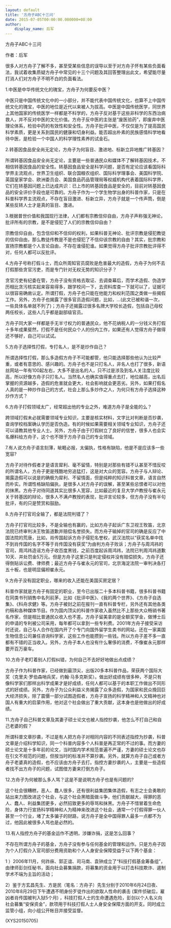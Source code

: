```yaml
---
layout: default
title: '方舟子ABC十三问'
date: 2015-07-05T00:00:00.000000+08:00
author:
    display_name: 后军
---
```


方舟子ABC十三问

作者：后军

很多人对方舟子了解不多，甚至受某些信息的误导以至于对方舟子怀有某些负面看法，我试着收集质疑方舟子中常见的十三个问题及其回答整理出此文，希望能尽量打消人们对方舟子不明不白的负面看法。

1.中医是中华传统文化的瑰宝，方舟子为何要反中医？

中医只是中国传统文化中的一小部分，并不能代表中国传统文化，也算不上中国传统文化的瑰宝，中医的地位是近代以来被人为拔高。中医是中国传统医学，同世界上其他国家的传统医学一样都是不科学的，方舟子反对基于这些非科学的东西治病救人，并不反对中医的文化价值。方舟子反中医的主张是“废医验药”，即废弃中医理论体系，检验中药的有效性和安全性。方舟子批评中医，不仅仅是为了提高国民科学素质，更是关系到国民的健康和切身利益。能否超出朴素的民族感情科学地看待中医，是检验一个中国人的科学理性素养的试金石。

2.转基因食品安全尚无定论，方舟子为何盲目、激进地、标新立异地推广转基因？

所谓转基因食品安全尚无定论，主要是一些普通民众和媒体不了解转基因技术，不相信转基因食品的安全性。转基因食品安全是科学问题，是否有定论应该看国际科学界主流观点，世界卫生组织、联合国粮农组织、国际科学理事会、美国科学院、英国皇家学会、欧洲委员会、美国食品药品管理局等权威机构代表着国际科学界，它们在转基因问题上已达成共识：已上市的转基因食品是安全的，目前对转基因食品的安全评价手段也是可靠的。方舟子作为一个学生物学出身的科普作家，只是在科普科学界主流观点，不存在盲目激进、标新立异，方舟子就是一个传声筒，倒是某些反转人士才是真的盲目、激进。

3.根据普世价值和我国现行法律，人们都有宗教信仰自由，方舟子声称强无神论，批评所有的宗教，是不是侵犯了人们的宗教信仰自由？

宗教信仰自由，包含信仰和不信仰的权利，如果科普无神论、批评宗教是侵犯教徒的信仰自由，那么教徒传教是不是也侵犯了不信仰该宗教的自由？其实，批宗教和宣扬宗教都是个人言论自由，不存在谁侵犯谁。如果觉得方舟子批评宗教批评得不对，任何人都可以反批评。

4.方舟子号称打假斗士，而众所周知官员腐败是危害最大的造假，方舟子为何不去打假那些贪官污吏，而是专门针对无权无势的知识分子？

贪官污吏有纪委在管，方舟子没有资格去取证、去调查幕后，而学术造假、伪造学历相比贪污核实起来容易得多，跟学校问一下，去资料库查一下就可以了，证据可以很容易确凿认定。所谓打假，方舟子也只能在他能力和权利范围之类做一些揭假工作。另外，方舟子也揭露了很多官员造假问题，比如，...(此文已被和谐一次，一些具体名单就不列了)；方舟子还揭露过很多名牌大学校长造假，包括自己母校两任校长，这些人几乎都是副部级官员。

方舟子同大家一样都是手无半寸权力的普通民众，他不花纳税人的一分钱义务打假十多年成果斐然，打假不是任何民众个人的份内工作，如果还有人觉得方舟子做得还不够好，自己可以试试。

5.方舟子选择性打假，专打名人，是不是炒作自己？

所谓选择性打假，那么多造假方舟子不可能都管，他只能选择那些他认为比较严重，或者有意思的、感兴趣的。方舟子也不是只打名人，非名人也打了很多，新语丝网站一年有100起左右，大多不是出名的人，只不过是涉及到名人关注度比较高，所以好像方舟子只打名人。当然名人也确实值得重点去打，地位越高，出名后掌握的资源越多，造假的危害就会更大，社会影响就会更恶劣。另外，如果打假名人真的是一种炒作自己的方式，社会上那么多炒作之人，为何只有方舟子选择这种炒作方式？

6.方舟子打假领域太广，经常超出他的专业之外，难道方舟子是全能的么？

跨领域打假未必就需要领域专业知识，主要是核实材料，文字比对判断是否抄袭，查询学校档案确认学历是否伪造。有的时候如果需要相关领域专业知识，方舟子还可以请教其他专业人士。另外，方舟子由于打假树立了良好的信誉，很多人也会实名爆料给方舟子，这个也不限于方舟子自己的专业领域。

7.有人说方舟子语言刻薄，眦睚必报，太偏执，性格有缺陷，他是不是应该多一些宽容?

方舟子对待作假者才是语言犀利、毫不留情，特别是对那些有错不认甚至不惜反咬的所谓名人，方舟子更是残酷地穷追猛打，这是对大众的宽容。方舟子与人辩论、揭露造假可以说是的确极为犀利、不留情面，但是纯粹的知识科普文章，语言自然而朴实。所谓性格缺陷偏执，是很多人对方舟子的误解，甚至某些忌恨者可以对他的抹黑。方舟子对待同道其实比很多人宽容，比如最近的复旦大学卢教授与崔永元关于转基因的辩论，很多人不满卢教授的表现，批评言论较多，但方舟子没有半句批评，有的只是赞赏和鼓励。

8.方舟子打官司全输了，都是法院判错了？

方舟子打官司比较多，不是全输也有赢的，比如方舟子起诉广东卫视王牧笛，北京法院已终审判决王牧笛道歉并赔偿名誉损失。而方舟子输掉的官司的确是反应了中国法院的荒唐，比如，肖传国起诉方舟子侵犯名誉权，武汉法院以“获奖名单中找不到肖传国的名字不等于肖传国没有获奖”为由判方舟子败诉；方舟子与周鸿祎的官司，周鸿祎造谣方舟子收百度黑钱，之前百度起诉周鸿祎，法院已判周鸿祎道歉10天、并处罚金5万元。但是方舟子这里只是判定侵权并没有赔偿损失，方舟子还得倒贴诉讼费、律师费；最近方舟子与崔永元的官司，北京海淀法院一审判决各打五十板，也是明显偏袒崔永元。

9.方舟子没有固定职业，哪来的收入还能在美国买房定居？

科普作家就是方舟子有固定的职业，至今已出版二十多本科普书籍，很多科普书籍在同类书刊销售中名列前茅，比如《批评中医》、《我的两个世界》、《方舟子自选集》、《科舟求健》等。方舟子被封之前在报刊一直有科普专栏，另外还有其他各类约稿和各种媒体节目。作为国内顶尖的科普作家收入虽然比不上那些大众畅销书著名作家，但是相比普通民众收入也不差。方舟子留美拿的是全额奖学金，做博士后的申请的专利被公司采用，每年都可以拿到一些专利费。2001年方舟子接受采访时还说，自己与人合作在国内开了个专门向国外留学生卖书的网站，还在一家美国生物信息公司兼任咨询科学家，这些工作也能攒到一些钱。所以方舟子差不多一直都有不错的正当收入。另外，方舟子本人也没有什么奢侈的消费，不像崔永元那样要开百万豪车。

10.方舟子老盯着别人打假纠错，为何自己不去好好地做出点成绩？

方舟子作为科普作家，已经做到最顶尖，出版20多本科普作品，荣获两个国际大奖（克里夫·罗伯森哨兵奖，约翰·马多克斯奖）。做出好成绩有很多种，不是只有像科学家们那样出科学成果才是好成绩，任何人都可以基于的本职工作做出不同形式的好成绩。另外，方舟子为公众利益义务揭露了众多造假，为国家和民众挽回巨大经济损失，除了震慑一部分试图造假者，方舟子宣扬的科学精神和人文精神也对国人有重大的启蒙作用，他对这个社会做出了重大贡献，这本身也是他做出的好成绩。

11.方舟子自己科普文章及其妻子硕士论文也被人指控抄袭，他怎么不打自己和自己老婆的假？

所谓科普文章抄袭，不过是有人把方舟子对相同内容的不同表述指控为抄袭，科普文章是介绍科学知识，同一个科普内容多个人科普是再正常的不过的事。而方妻的硕士论文是十多年前的论文，当时国内学术规范普遍不严谨，方妻的硕士论文也存在引文不规范的问题，但按当时的标准并不算抄袭。另外，就算方舟子自己或者方舟子老婆真的造假，也不应该由方舟子去打。指控方妻抄袭的人，主要是一些造假者找不出方舟子的问题，试图借方妻来打倒方舟子。

12.方舟子为何被那么多人骂？这是不是说明方舟子也是有问题的?

这个社会很糟糕，恶人、蠢人很多，还有很利益集团集体造假，有志之士会勇敢的站出来力图改进这个社会，与这个社会黑暗面做斗争，他们贡献越大，得罪的恶人、蠢人、利益集团更多，必然招致更多的辱骂和抹黑。方舟子不惜冒着生命危险，身体力行宣扬科学精神和人为精神来改进这个社会，通常一个打假得罪一伙人甚至一个行业，堵了太多骗子的财路，说方舟子是全中国得罪人最多一点都不为过，他因此被很多人骂也是必然的。

13.有人指控方舟子的基金运作不透明，涉嫌诈捐，这是怎么回事？

不存在所谓方舟子的基金，方舟子没有参与任何基金的管理和运作。只是方舟子因为个人打假介入官司部分费用资助和个人人身安全保障受益于以下两个基金：

1 ）2006年11月，何祚庥、郭正谊、司马南、袁钟成立了“科技打假基金筹备组”，由律师彭剑任秘书，面向社会募集捐款，将募集的资金用于以打击科技欺诈、遏制学术不端为主旨的活动；

2）鉴于方玄昌先生、方是民（笔名：方舟子）先生分别于2010年6月24日夜、2010年8月29日下午遭遇不明身份歹徒作出的欲取人性命的袭击 (案件侦破后，雇凶者肖传国被判入狱5个月) ，科技打假人士的生命遭遇危险，彭剑以个人名义向社会募集“安保资金”，款项用于科技打假人士人身安全保障方面的开支。同时成立监管小组，向小组公开帐目并接受监督。

(XYS20150705)

